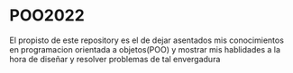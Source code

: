 # POO2022
El propisto de este repository es el de dejar asentados mis conocimientos en programacion orientada a objetos(POO) y mostrar mis hablidades a la hora de diseñar y resolver problemas de tal envergadura
